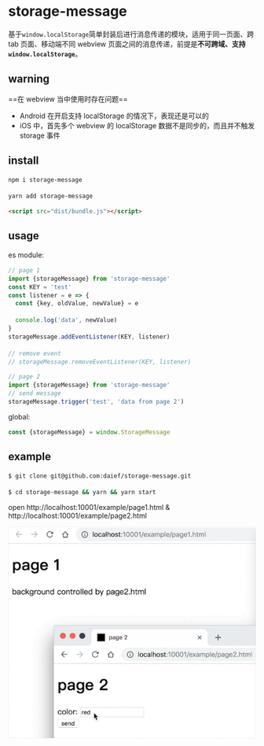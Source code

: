 # storage-message
基于`window.localStorage`简单封装后进行消息传递的模块，适用于同一页面、跨 tab 页面、移动端不同 webview 页面之间的消息传递，前提是**不可跨域、支持`window.localStorage`**。

## warning
==在 webview 当中使用时存在问题==
- Android 在开启支持 localStorage 的情况下，表现还是可以的
- iOS 中，首先多个 webview 的 localStorage 数据不是同步的，而且并不触发 storage 事件

## install
```bash
npm i storage-message

yarn add storage-message
```

```html
<script src="dist/bundle.js"></script>
```

## usage

es module:
```js
// page 1
import {storageMessage} from 'storage-message'
const KEY = 'test'
const listener = e => {
  const {key, oldValue, newValue} = e

  console.log('data', newValue)
}
storageMessage.addEventListener(KEY, listener)

// remove event
// storageMessage.removeEventListener(KEY, listener)
```

```js
// page 2
import {storageMessage} from 'storage-message'
// send message
storageMessage.trigger('test', 'data from page 2')
```

global:
```js
const {storageMessage} = window.StorageMessage
```

## example
```bash
$ git clone git@github.com:daief/storage-message.git

$ cd storage-message && yarn && yarn start
```

open http://localhost:10001/example/page1.html  & http://localhost:10001/example/page2.html

![](./example/preview.gif)